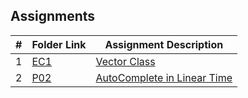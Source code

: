 ##  Assignments

|   #   | Folder Link            | Assignment Description                               |
| :---: | ---------------------- | ---------------------------------------------------- |
|   1   | [EC1](./EC1/README.md) | [Vector Class](./EC1/README.md)                      |
|   2   | [P02](./P02/README.md) | [AutoComplete in Linear Time](./P02/README.md)       |